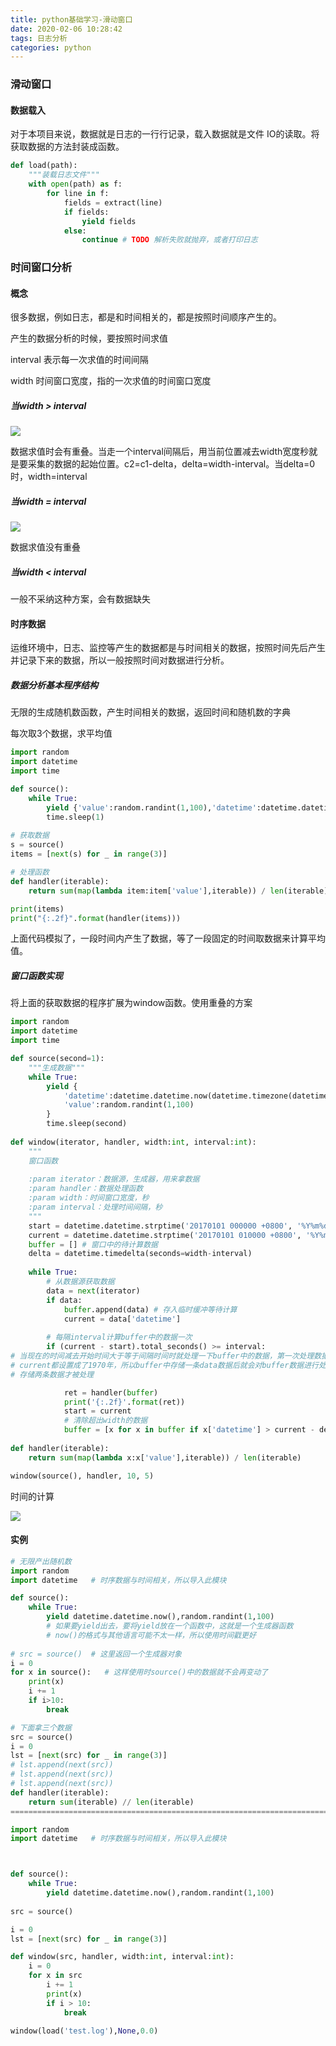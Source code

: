 ```yaml
---
title: python基础学习-滑动窗口
date: 2020-02-06 10:28:42
tags: 日志分析
categories: python
---
```


### 滑动窗口

#### 数据载入

对于本项目来说，数据就是日志的一行行记录，载入数据就是文件 IO的读取。将获取数据的方法封装成函数。

```python
def load(path):
    """装载日志文件"""
    with open(path) as f:
        for line in f:
            fields = extract(line)
            if fields:
                yield fields
            else:
                continue # TODO 解析失败就抛弃，或者打印日志
```



### 时间窗口分析

#### 概念

很多数据，例如日志，都是和时间相关的，都是按照时间顺序产生的。

产生的数据分析的时候，要按照时间求值

interval 表示每一次求值的时间间隔

width 时间窗口宽度，指的一次求值的时间窗口宽度

##### 当width > interval

![](/images/python滑动窗口/滑动窗口1.png)

数据求值时会有重叠。当走一个interval间隔后，用当前位置减去width宽度秒就是要采集的数据的起始位置。c2=c1-delta，delta=width-interval。当delta=0时，width=interval

##### 当width = interval

![](/images/python滑动窗口/滑动窗口2.png)

数据求值没有重叠

##### 当width < interval

一般不采纳这种方案，会有数据缺失



#### 时序数据

运维环境中，日志、监控等产生的数据都是与时间相关的数据，按照时间先后产生并记录下来的数据，所以一般按照时间对数据进行分析。



##### 数据分析基本程序结构

无限的生成随机数函数，产生时间相关的数据，返回时间和随机数的字典

每次取3个数据，求平均值

```python
import random
import datetime
import time

def source():
    while True:
        yield {'value':random.randint(1,100),'datetime':datetime.datetime.now()}
        time.sleep(1)
        
# 获取数据
s = source()
items = [next(s) for _ in range(3)]

# 处理函数
def handler(iterable):
    return sum(map(lambda item:item['value'],iterable)) / len(iterable)

print(items)
print("{:.2f}".format(handler(items)))
```

上面代码模拟了，一段时间内产生了数据，等了一段固定的时间取数据来计算平均值。



##### 窗口函数实现

将上面的获取数据的程序扩展为window函数。使用重叠的方案

```python
import random
import datetime
import time

def source(second=1):
    """生成数据"""
    while True:
        yield {
            'datetime':datetime.datetime.now(datetime.timezone(datetime.timedelta(hours=8))),
            'value':random.randint(1,100) 			
        }
        time.sleep(second)
        
def window(iterator, handler, width:int, interval:int):
    """
    窗口函数
    
    :param iterator：数据源，生成器，用来拿数据
    :param handler：数据处理函数
    :param width：时间窗口宽度，秒
    :param interval：处理时间间隔，秒
    """
    start = datetime.datetime.strptime('20170101 000000 +0800', '%Y%m%d %H%M%S %z')
    current = datetime.datetime.strptime('20170101 010000 +0800', '%Y%m%d %H%M%S %z')
    buffer = [] # 窗口中的待计算数据
    delta = datetime.timedelta(seconds=width-interval)
    
    while True:
        # 从数据源获取数据
        data = next(iterator)
        if data:
            buffer.append(data) # 存入临时缓冲等待计算
            current = data['datetime']
            
        # 每隔interval计算buffer中的数据一次
        if (current - start).total_seconds() >= interval:
# 当现在的时间减去开始时间大于等于间隔时间时就处理一下buffer中的数据，第一次处理数据时因为start和
# current都设置成了1970年，所以buffer中存储一条data数据后就会对buffer数据进行处理，之后buffer中会
# 存储两条数据才被处理

            ret = handler(buffer)
            print('{:.2f}'.format(ret))
            start = current
            # 清除超出width的数据
            buffer = [x for x in buffer if x['datetime'] > current - delta]
            
def handler(iterable):
    return sum(map(lambda x:x['value'],iterable)) / len(iterable)

window(source(), handler, 10, 5)
```

时间的计算

![](/images/python滑动窗口/滑动窗口3.png)



#### 实例

```python
# 无限产出随机数
import random
import datetime   # 时序数据与时间相关，所以导入此模块

def source():
    while True:
        yield datetime.datetime.now(),random.randint(1,100)  
        # 如果要yield出去，要将yield放在一个函数中，这就是一个生成器函数
        # now()的格式与其他语言可能不太一样，所以使用时间戳更好
        
# src = source()  # 这里返回一个生成器对象
i = 0
for x in source():   # 这样使用时source()中的数据就不会再变动了
    print(x)
    i += 1
    if i>10:
        break

# 下面拿三个数据        
src = source()
i = 0
lst = [next(src) for _ in range(3)]
# lst.append(next(src))
# lst.append(next(src)) 
# lst.append(next(src)) 
def handler(iterable):
    return sum(iterable) // len(iterable)
=======================================================================================

import random
import datetime   # 时序数据与时间相关，所以导入此模块



def source():
    while True:
        yield datetime.datetime.now(),random.randint(1,100) 
        
src = source()

i = 0
lst = [next(src) for _ in range(3)]

def window(src, handler, width:int, interval:int):
	i = 0
    for x in src
		i += 1
    	print(x)
        if i > 10:
            break

window(load('test.log'),None,0.0)
```

